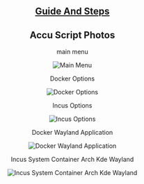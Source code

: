 
<div align="center">
 
##  [Guide And Steps](https://github.com/claudemods/ACCU/blob/main/guide.md)

## Accu Script Photos

<div align="center">
main menu
 <div align="center">
  
![Main Menu](https://github.com/user-attachments/assets/a50252d2-79ea-41de-8495-84961b74effd)

<div align="center">
 Docker Options
 <div align="center">
  
![Docker Options](https://github.com/user-attachments/assets/e8c776b1-516c-40b0-88de-94bd82ab1f81)

<div align="center">
 Incus Options
 <div align="center">
  
![Incus Options](https://github.com/user-attachments/assets/7a6039c8-88bd-46fa-874b-40717a0cb32e)


<div align="center">
 Docker Wayland Application
 <div align="center">
  
![Docker Wayland Application](https://github.com/user-attachments/assets/cce8af89-d317-4f8d-8c2f-16bb901a85bd)

<div align="center">
Incus System Container Arch Kde Wayland
<div align="center">
 
![Incus System Container Arch Kde Wayland](https://github.com/user-attachments/assets/e3b8212b-2e1f-4994-b397-8535746812a4)


